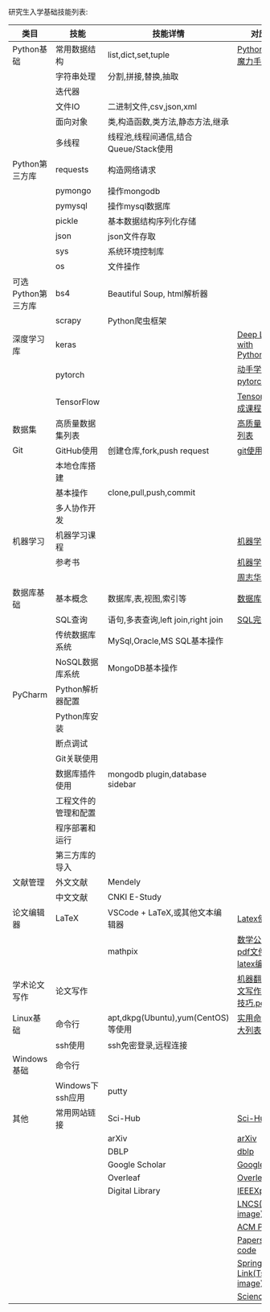 研究生入学基础技能列表:

| 类目               | 技能                 | 技能详情                              | 对应文件                                                                                                                                                        |
| ------------------ | -------------------- | ------------------------------------- | --------------------------------------------------------------------------------------------------------------------------------------------------------------- |
| Python基础         | 常用数据结构         | list,dict,set,tuple                   | [Python快速入门魔力手册.pdf](https://github.com/gqduke/tyut_dm_research_resources/blob/main/training_files/Python%E5%BF%AB%E9%80%9F%E5%85%A5%E9%97%A8%E9%AD%94%E5%8A%9B%E6%89%8B%E5%86%8C.pdf)       |
|                    | 字符串处理           | 分割,拼接,替换,抽取                   |                                                                                                                                                                 |
|                    | 迭代器               |                                       |                                                                                                                                                                 |
|                    | 文件IO               | 二进制文件,csv,json,xml               |                                                                                                                                                                 |
|                    | 面向对象             | 类,构造函数,类方法,静态方法,继承      |                                                                                                                                                                 |
|                    | 多线程               | 线程池,线程间通信,结合Queue/Stack使用 |                                                                                                                                                                 |
| Python第三方库     | requests             | 构造网络请求                          |                                                                                                                                                                 |
|                    | pymongo              | 操作mongodb                           |                                                                                                                                                                 |
|                    | pymysql              | 操作mysql数据库                       |                                                                                                                                                                 |
|                    | pickle               | 基本数据结构序列化存储                |                                                                                                                                                                 |
|                    | json                 | json文件存取                          |                                                                                                                                                                 |
|                    | sys                  | 系统环境控制库                        |                                                                                                                                                                 |
|                    | os                   | 文件操作                              |                                                                                                                                                                 |
| 可选Python第三方库 | bs4                  | Beautiful Soup, html解析器            |                                                                                                                                                                 |
|                    | scrapy               | Python爬虫框架                        |                                                                                                                                                                 |
| 深度学习库         | keras                |                                       | [Deep Learning with Python.pdf](https://github.com/lvyufeng/1701_research_src/blob/master/organized_documents/admission_training/Deep_Learning_with_Python.pdf) |
|                    | pytorch              |                                       | [动手学深度学习pytorch版.pdf](https://github.com/gqduke/tyut_dm_research_resources/blob/main/training_files/%E5%8A%A8%E6%89%8B%E5%AD%A6%E6%B7%B1%E5%BA%A6%E5%AD%A6%E4%B9%A0pytorch%E7%89%88.pdf)                                                                                                                                                             |
|                    | TensorFlow           |                                       | [Tensorflow2速成课程资料](https://github.com/dipanjanS/tensorflow2-crash-course)                                                                                                                                                             |
|     数据集          | 高质量数据集列表         |                                       |    [高质量数据集大列表](https://github.com/datasets/awesome-data)                                                                                                                                     |
| Git                | GitHub使用           | 创建仓库,fork,push request            | [git使用](https://github.com/gqduke/tyut_dm_research_resources/blob/main/training_files/git%E4%BD%BF%E7%94%A8.pdf)                                                                                                                                                              |
|                    | 本地仓库搭建         |                                       |                                                                                                                                                                 |
|                    | 基本操作             | clone,pull,push,commit                |                                                                                                                                                                 |
|                    | 多人协作开发         |                                       |                                                                                                                                                                 |
| 机器学习           |   机器学习课程         |                 |      [机器学习课程](https://github.com/dair-ai/ML-YouTube-Courses)
|                    |          参考书      |               |      [机器学习入门](https://github.com/gqduke/tyut_dm_research_resources/blob/main/training_files/MLBOOK.pdf)
|                    |                      |                    |      [周志华南瓜书](https://github.com/gqduke/tyut_dm_research_resources/blob/main/training_files/PumpkinBook.pdf)                                                           |
| 数据库基础         | 基本概念             | 数据库,表,视图,索引等                 |    [数据库课程](http://db.lcs.mit.edu/6.830/sched.php)                                                                                                                                                        |
|                    | SQL查询              | 语句,多表查询,left join,right join    |     [SQL完全指南](https://github.com/gqduke/tyut_dm_research_resources/blob/main/training_files/sql%E5%AE%8C%E5%85%A8%E6%8C%87%E5%8D%97.md)                                                                                                                                                        |
|                    | 传统数据库系统       | MySql,Oracle,MS SQL基本操作           |                                                                                                                                                                 |
|                    | NoSQL数据库系统      | MongoDB基本操作                       |                                                                                                                                                                 |
| PyCharm            | Python解析器配置     |                                       |                                                                                                                                                                 |
|                    | Python库安装         |                                       |                                                                                                                                                                 |
|                    | 断点调试             |                                       |                                                                                                                                                                 |
|                    | Git关联使用          |                                       |                                                                                                                                                                 |
|                    | 数据库插件使用       | mongodb plugin,database sidebar       |                                                                                                                                                                 |
|                    | 工程文件的管理和配置 |                                       |                                                                                                                                                                 |
|                    | 程序部署和运行       |                                       |                                                                                                                                                                 |
|                    | 第三方库的导入       |                                       |                                                                                                                                                                 |
| 文献管理           | 外文文献             | Mendely                               |                                                                                                                                                                 |
|                    | 中文文献             | CNKI E-Study                          |                                                                                                                                                                 |
| 论文编辑器         | LaTeX                | VSCode + LaTeX,或其他文本编辑器       |   [Latex使用手册](https://github.com/gqduke/tyut_dm_research_resources/blob/main/training_files/latex%E4%BD%BF%E7%94%A8%E6%89%8B%E5%86%8C.pdf)              
|                    |                | mathpix       |   [数学公式截图pdf文件自动转latex编码工具](https://mathpix.com/) |
| 学术论文写作          | 论文写作               |     |[机器翻译学术论⽂写作⽅方法和技巧.pdf](https://github.com/lvyufeng/1701_research_src/blob/master/organized_documents/admission_training/机器翻译学术论⽂文写作⽅方法和技巧.pdf)       |
| Linux基础          | 命令行               | apt,dkpg(Ubuntu),yum(CentOS)等使用    |   [实用命令行命令大列表](https://github.com/ankitshah009/awesome-terminal-hacks)                                                                                                                                                           |
|                    | ssh使用              | ssh免密登录,远程连接                  |                                                                                                                                                                 |
| Windows基础        | 命令行               |                                       |                                                                                                                                                                 |
|                    | Windows下ssh应用     | putty                                 |                                                                                                                                                                 |
| 其他               | 常用网站链接                |           Sci-Hub                            |              [Sci-Hub](https://sci-hub.se/)        
|                   |                             |           arXiv                           |              [arXiv](https://arxiv.org/list/cs/recent)        
|                   |                             |           DBLP                            |              [dblp](https://dblp.uni-trier.de/)      
|                   |                             |              Google Scholar               |              [Google Scholar](https://scholar.google.com/citations?user=rSVIHasAAAAJ&hl=en)      
|                   |                             |           Overleaf                          |              [Overleaf](https://www.overleaf.com/)      
|                   |                             |          Digital Library                    |              [IEEEXplore](https://ieeexplore.ieee.org/Xplore/home.jsp) 
|                   |                             |                              |              [LNCS(Tsinghua image)](http://springer.lib.tsinghua.edu.cn/book-series/?Subject=Artificial+Intelligence+(incl.+Robotics)&sortorder=asc&Publication=Lecture+Notes+in+Computer+Sciencesortorder=asc&sw=l&k=Lecture+Notes+in+Computer+Science)
|                   |                             |                           |              [ACM Portal](https://dl.acm.org/) 
|                   |                             |                           |              [Papers with code](https://paperswithcode.com/datasets) 
|                   |                             |                           |              [Springer Link(Tsinghua image)](http://springer.lib.tsinghua.edu.cn/) 
|                   |                             |                           |              [Science Direct](https://www.sciencedirect.com/)                                                                                |
